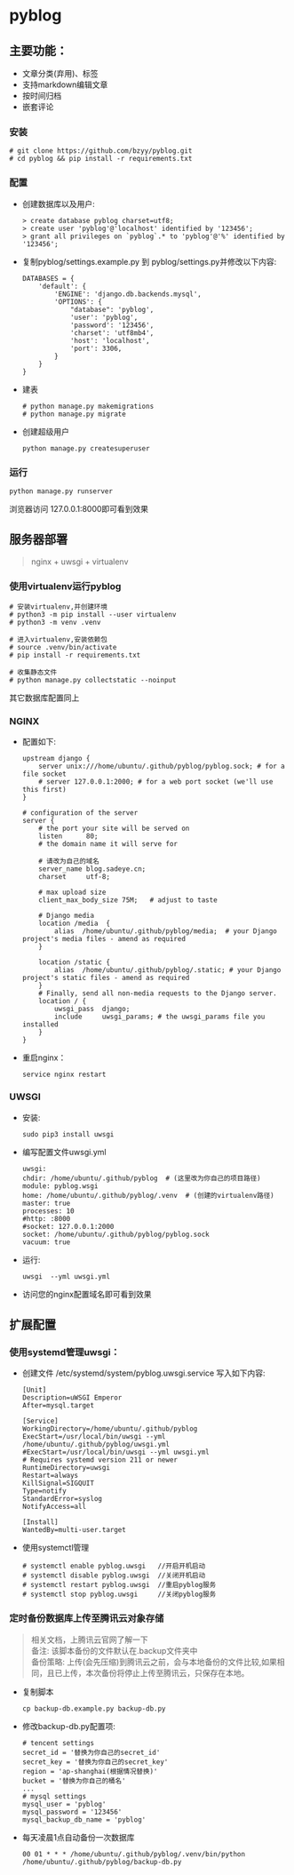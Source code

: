 # pyblog

## 主要功能：
- 文章分类(弃用)、标签
- 支持markdown编辑文章
- 按时间归档
- 嵌套评论

### 安装
```
# git clone https://github.com/bzyy/pyblog.git
# cd pyblog && pip install -r requirements.txt
```
### 配置
- 创建数据库以及用户:
	```
	> create database pyblog charset=utf8;
	> create user 'pyblog'@'localhost' identified by '123456';
	> grant all privileges on `pyblog`.* to 'pyblog'@'%' identified by '123456';
	```

- 复制pyblog/settings.example.py 到 pyblog/settings.py并修改以下内容:
	```
	DATABASES = {
		'default': {
			'ENGINE': 'django.db.backends.mysql',
			'OPTIONS': {
				"database": 'pyblog',
				'user': 'pyblog',
				'password': '123456',
				'charset': 'utf8mb4',
				'host': 'localhost',
				'port': 3306,
			}
		}
	}
	```
- 建表
	```
	# python manage.py makemigrations
	# python manage.py migrate
	```
- 创建超级用户
	```
	python manage.py createsuperuser
	```
### 运行
```
python manage.py runserver
```
浏览器访问 127.0.0.1:8000即可看到效果

## 服务器部署
> nginx + uwsgi + virtualenv

### 使用virtualenv运行pyblog
```
# 安装virtualenv,并创建环境
# python3 -m pip install --user virtualenv
# python3 -m venv .venv

# 进入virtualenv,安装依赖包
# source .venv/bin/activate
# pip install -r requirements.txt

# 收集静态文件
# python manage.py collectstatic --noinput
```
其它数据库配置同上
	
### NGINX

- 配置如下:
	```
	upstream django {
		server unix:///home/ubuntu/.github/pyblog/pyblog.sock; # for a file socket
		# server 127.0.0.1:2000; # for a web port socket (we'll use this first)
	}

	# configuration of the server
	server {
		# the port your site will be served on
		listen      80;
		# the domain name it will serve for

		# 请改为自己的域名
		server_name blog.sadeye.cn;
		charset     utf-8;

		# max upload size
		client_max_body_size 75M;   # adjust to taste

		# Django media
		location /media  {
			alias  /home/ubuntu/.github/pyblog/media;  # your Django project's media files - amend as required
		}

		location /static {
			alias  /home/ubuntu/.github/pyblog/.static; # your Django project's static files - amend as required
		}
		# Finally, send all non-media requests to the Django server.
		location / {
			uwsgi_pass  django;
			include     uwsgi_params; # the uwsgi_params file you installed
		}
	}
	```
- 重启nginx：
	```
	service nginx restart
	```

### UWSGI
- 安装:
	```
	sudo pip3 install uwsgi
	```

- 编写配置文件uwsgi.yml
	```
	uwsgi:
	chdir: /home/ubuntu/.github/pyblog  # (这里改为你自己的项目路径)
	module: pyblog.wsgi
	home: /home/ubuntu/.github/pyblog/.venv  # (创建的virtualenv路径)
	master: true
	processes: 10
	#http: :8000
	#socket: 127.0.0.1:2000
	socket: /home/ubuntu/.github/pyblog/pyblog.sock
	vacuum: true
	```
- 运行:
	```
	uwsgi  --yml uwsgi.yml
	```

- 访问您的nginx配置域名即可看到效果


## 扩展配置

### 使用systemd管理uwsgi：
- 创建文件 /etc/systemd/system/pyblog.uwsgi.service 写入如下内容:
	```
	[Unit]
	Description=uWSGI Emperor
	After=mysql.target

	[Service]
	WorkingDirectory=/home/ubuntu/.github/pyblog
	ExecStart=/usr/local/bin/uwsgi --yml /home/ubuntu/.github/pyblog/uwsgi.yml
	#ExecStart=/usr/local/bin/uwsgi --yml uwsgi.yml
	# Requires systemd version 211 or newer
	RuntimeDirectory=uwsgi
	Restart=always
	KillSignal=SIGQUIT
	Type=notify
	StandardError=syslog
	NotifyAccess=all

	[Install]
	WantedBy=multi-user.target
	```
- 使用systemctl管理
	```
	# systemctl enable pyblog.uwsgi   //开启开机启动
	# systemctl disable pyblog.uwsgi  //关闭开机启动
	# systemctl restart pyblog.uwsgi  //重启pyblog服务 
	# systemctl stop pyblog.uwsgi     //关闭pyblog服务
	```
### 定时备份数据库上传至腾讯云对象存储
> 相关文档，上腾讯云官网了解一下  
> 备注: 该脚本备份的文件默认在.backup文件夹中  
> 备份策略: 上传(会先压缩)到腾讯云之前，会与本地备份的文件比较,如果相同，且已上传，本次备份将停止上传至腾讯云，只保存在本地。
- 复制脚本
	```
	cp backup-db.example.py backup-db.py
	```
- 修改backup-db.py配置项:
	```
	# tencent settings
	secret_id = '替换为你自己的secret_id'
	secret_key = '替换为你自己的secret_key'
	region = 'ap-shanghai(根据情况替换)'
	bucket = '替换为你自己的桶名'
	...
	# mysql settings
	mysql_user = 'pyblog'
	mysql_password = '123456'
	mysql_backup_db_name = 'pyblog'
	```
- 每天凌晨1点自动备份一次数据库
	```
	00 01 * * * /home/ubuntu/.github/pyblog/.venv/bin/python /home/ubuntu/.github/pyblog/backup-db.py
	```